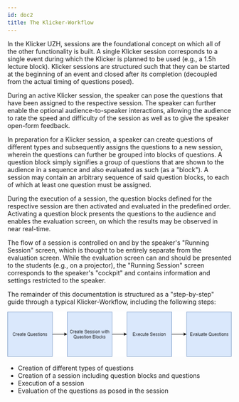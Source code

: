 ```yaml
---
id: doc2
title: The Klicker-Workflow
---
```


In the Klicker UZH, sessions are the foundational concept on which all of the other functionality is built. A single Klicker session corresponds to a single event during which the Klicker is planned to be used (e.g., a 1.5h lecture block). Klicker sessions are structured such that they can be started at the beginning of an event and closed after its completion (decoupled from the actual timing of questions posed).

During an active Klicker session, the speaker can pose the questions that have been assigned to the respective session. The speaker can further enable the optional audience-to-speaker interactions, allowing the audience to rate the speed and difficulty of the session as well as to give the speaker open-form feedback.

In preparation for a Klicker session, a speaker can create questions of different types and subsequently assigns the questions to a new session, wherein the questions can further be grouped into blocks of questions. A question block simply signifies a group of questions that are shown to the audience in a sequence and also evaluated as such (as a "block"). A session may contain an arbitrary sequence of said question blocks, to each of which at least one question must be assigned.

During the execution of a session, the question blocks defined for the respective session are then activated and evaluated in the predefined order. Activating a question block presents the questions to the audience and enables the evaluation screen, on which the results may be observed in near real-time.

The flow of a session is controlled on and by the speaker's "Running Session" screen, which is thought to be entirely separate from the evaluation screen. While the evaluation screen can and should be presented to the students (e.g., on a projector), the "Running Session" screen corresponds to the speaker's "cockpit" and contains information and settings restricted to the speaker.

The remainder of this documentation is structured as a "step-by-step" guide through a typical Klicker-Workflow, including the following steps:

![Workflow](assets/workflow.png)

- Creation of different types of questions
- Creation of a session including question blocks and questions
- Execution of a session
- Evaluation of the questions as posed in the session
